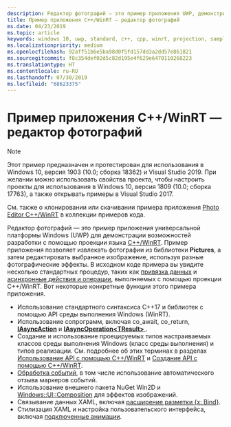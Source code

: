 ```yaml
---
description: Редактор фотографий — это пример приложения UWP, демонстрирующего возможности разработки с помощью проекции языка C++/WinRT. Пример приложения позволяет извлекать фотографии из библиотеки изображений, а затем редактировать выбранное изображение, используя разные фотоэффекты.
title: Пример приложения C++/WinRT — редактор фотографий
ms.date: 04/23/2019
ms.topic: article
keywords: windows 10, uwp, standard, c++, cpp, winrt, projection, sample, application, photo, editor
ms.localizationpriority: medium
ms.openlocfilehash: 92aff51b6e5ba98d0f5fd157dd3a2dd57e861821
ms.sourcegitcommit: f8c354def02d5c82d195e4f629e6470110268223
ms.translationtype: HT
ms.contentlocale: ru-RU
ms.lasthandoff: 07/30/2019
ms.locfileid: "68623375"
---
```

# <a name="photo-editor-cwinrt-sample-application"></a>Пример приложения C++/WinRT — редактор фотографий

> [!NOTE]
> Этот пример предназначен и протестирован для использования в Windows 10, версия 1903 (10.0; сборка 18362) и Visual Studio 2019. При желании можно использовать свойства проекта, чтобы настроить проекты для использования в Windows 10, версия 1809 (10.0; сборка 17763), а также открывать примеры в Visual Studio 2017.

См. также о клонировании или скачивании примера приложения [Photo Editor C++/WinRT](/samples/microsoft/windows-appsample-photo-editor/photo-editor-cwinrt-sample-application/) в коллекции примеров кода.

Редактор фотографий — это пример приложения универсальной платформы Windows (UWP) для демонстрации возможностей разработки с помощью проекции языка [C++/WinRT](intro-to-using-cpp-with-winrt.md). Пример приложения позволяет извлекать фотографии из библиотеки **Pictures**, а затем редактировать выбранное изображение, используя разные фотографические эффекты. В исходном коде примера вы увидите несколько стандартных процедур, таких как [привязка данных](binding-property.md) и [асинхронные действия и операции](concurrency.md), выполняемых с помощью проекции C++/WinRT. Вот некоторые конкретные функции этого примера приложения.

- Использование стандартного синтаксиса C++17 и библиотек с помощью API среды выполнения Windows (WinRT).
- Использование сопрограмм, включая co_await, co_return, [**IAsyncAction**](/uwp/api/windows.foundation.iasyncaction) и [**IAsyncOperation&lt;TResult&gt;** ](/uwp/api/windows.foundation.iasyncoperation_tresult_).
- Создание и использование проецируемых типов настраиваемых классов среды выполнения Windows (класс среды выполнения) и типов реализации. См. подробнее об этих терминах в разделах [Использование API с помощью C++/WinRT](consume-apis.md) и [Создание API с помощью C++/WinRT](author-apis.md).
- [Обработка событий](handle-events.md), в том числе использование автоматического отзыва маркеров событий.
- Использование внешнего пакета NuGet Win2D и [Windows::UI::Composition](/uwp/api/windows.ui.composition) для эффектов изображений.
- Связывание данных XAML, включая [расширение разметки {x: Bind}](https://docs.microsoft.com/windows/uwp/xaml-platform/x-bind-markup-extension).
- Стилизация XAML и настройка пользовательского интерфейса, включая [подключенные анимации](../design/motion/connected-animation.md).
